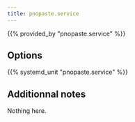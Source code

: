 ```yaml
---
title: pnopaste.service
---
```


{{% provided_by "pnopaste.service" %}}

## Options

{{% systemd_unit "pnopaste.service" %}}

## Additionnal notes

Nothing here.